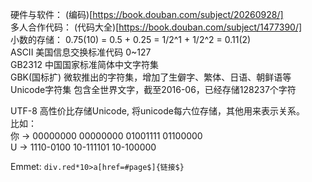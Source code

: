 硬件与软件： (编码)[https://book.douban.com/subject/20260928/]  
多人合作代码： (代码大全)[https://book.douban.com/subject/1477390/]  
小数的存储： 0.75(10) = 0.5 + 0.25 = 1/2^1 + 1/2^2 = 0.11(2)  
ASCII 美国信息交换标准代码 0~127  
GB2312 中国国家标准简体中文字符集  
GBK(国标扩) 微软推出的字符集，增加了生僻字、繁体、日语、朝鲜语等  
Unicode字符集  包含全世界文字，截至2016-06，已经存储128237个字符  

UTF-8 高性价比存储Unicode, 将unicode每六位存储，其他用来表示关系。  
比如：  
你 -> 00000000 00000000 01001111 01100000  
U -> 1110-0100 10-111101 10-100000  

Emmet: `div.red*10>a[href=#page$]{链接$}`  


